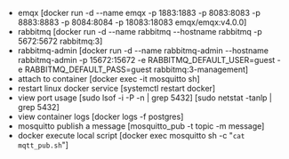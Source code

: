 * emqx [docker run -d --name emqx -p 1883:1883 -p 8083:8083 -p 8883:8883 -p 8084:8084 -p 18083:18083 emqx/emqx:v4.0.0]
* rabbitmq [docker run -d --name rabbitmq --hostname rabbitmq -p 5672:5672 rabbitmq:3]
* rabbitmq-admin [docker run -d --name rabbitmq-admin --hostname rabbitmq-admin -p 15672:15672 -e RABBITMQ_DEFAULT_USER=guest -e RABBITMQ_DEFAULT_PASS=guest rabbitmq:3-management]
* attach to container [docker exec -it mosquitto sh]
* restart linux docker service [systemctl restart docker]
* view port usage [sudo lsof -i -P -n | grep 5432] [sudo netstat -tanlp | grep 5432]
* view container logs [docker logs -f postgres]
* mosquitto publish a message [mosquitto_pub -t topic -m message]
* docker execute local script [docker exec mosquitto sh -c "`cat mqtt_pub.sh`"]